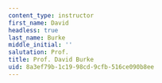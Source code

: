 ```yaml
---
content_type: instructor
first_name: David
headless: true
last_name: Burke
middle_initial: ''
salutation: Prof.
title: Prof. David Burke
uid: 8a3ef79b-1c19-98cd-9cfb-516ce090b8ee
---
```


